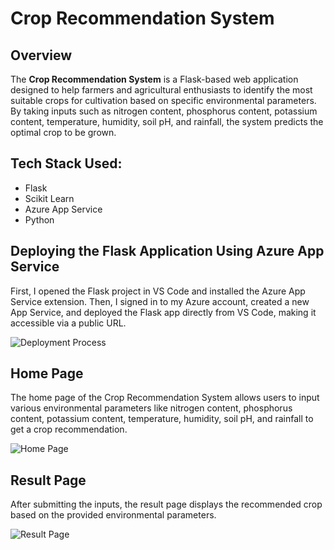 # Crop Recommendation System

## Overview

The **Crop Recommendation System** is a Flask-based web application designed to help farmers and agricultural enthusiasts to identify the most suitable crops for cultivation based on specific environmental parameters. By taking inputs such as nitrogen content, phosphorus content, potassium content, temperature, humidity, soil pH, and rainfall, the system predicts the optimal crop to be grown.

## Tech Stack Used:
- Flask
- Scikit Learn
- Azure App Service
- Python

## Deploying the Flask Application Using Azure App Service

First, I opened the Flask project in VS Code and installed the Azure App Service extension. Then, I signed in to my Azure account, created a new App Service, and deployed the Flask app directly from VS Code, making it accessible via a public URL.

![Deployment Process](/Images/deployment.jpg)

## Home Page

The home page of the Crop Recommendation System allows users to input various environmental parameters like nitrogen content, phosphorus content, potassium content, temperature, humidity, soil pH, and rainfall to get a crop recommendation.

![Home Page](/Images/home.jpg)

## Result Page

After submitting the inputs, the result page displays the recommended crop based on the provided environmental parameters.

![Result Page](/Images/result.jpg)

